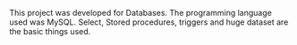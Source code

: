 This project was developed for Databases. The programming language used was MySQL. Select, Stored procedures, triggers and huge dataset are the basic things used.
